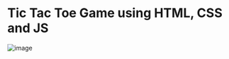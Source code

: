 # Tic Tac Toe Game using HTML, CSS and JS

![image](https://github.com/GopalChandora/Tic-Tac-Toe-Game/assets/83115380/938f734b-658d-4388-a2b8-d4408dc79f90)

